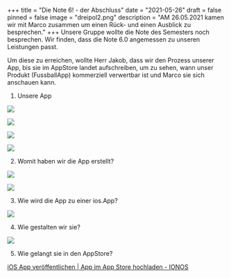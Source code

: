 +++
title = "Die Note 6! - der Abschluss"
date = "2021-05-26"
draft = false
pinned = false
image = "dreipol2.png"
description = "AM 26.05.2021 kamen wir mit Marco zusammen um einen Rück- und einen Ausblick zu besprechen."
+++
Unsere Gruppe wollte die Note des Semesters noch besprechen. Wir finden, dass die Note 6.0 angemessen zu unseren Leistungen passt.

Um diese zu erreichen, wollte Herr Jakob, dass wir den Prozess unserer App, bis sie im AppStore landet aufschreiben, um zu sehen, wann unser Produkt (FussballApp) kommerziell verwertbar ist und Marco sie sich anschauen kann.

1. Unsere App

![](https://svenblog.netlify.app/die-note-6/unsere-app1.png)

![](https://svenblog.netlify.app/die-note-6/unsere-app2.png)

![](https://svenblog.netlify.app/die-note-6/unsere-app4.png)

![](https://svenblog.netlify.app/die-note-6/unsere-app3.png)

2. Womit haben wir die App erstellt?

![](https://svenblog.netlify.app/die-note-6/web_app.png)

![](https://svenblog.netlify.app/die-note-6/web_creator.png)

3. Wie wird die App zu einer ios.App?

![](https://svenblog.netlify.app/die-note-6/app-zu-ios2.png)

4. Wie gestalten wir sie?

![](https://svenblog.netlify.app/die-note-6/gestaltung.png)

5. Wie gelangt sie in den AppStore?

[iOS App veröffentlichen | App im App Store hochladen - IONOS](https://www.ionos.de/digitalguide/websites/web-entwicklung/die-eigene-app-entwickeln-eine-ios-app-veroeffentlichen/)